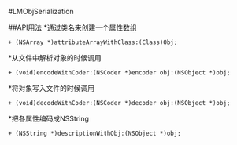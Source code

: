 #LMObjSerialization

##API用法
*通过类名来创建一个属性数组	

	+ (NSArray *)attributeArrayWithClass:(Class)Obj;
*从文件中解析对象的时候调用

	+ (void)encodeWithCoder:(NSCoder *)encoder obj:(NSObject *)obj;
*将对象写入文件的时候调用

	+ (void)decodeWithCoder:(NSCoder *)decoder obj:(NSObject *)obj;		
*把各属性编码成NSString

	+ (NSString *)descriptionWithObj:(NSObject *)obj;